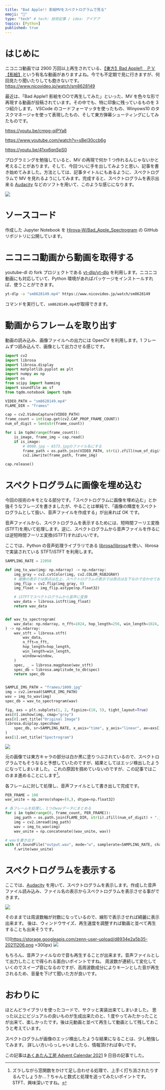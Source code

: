 ```yaml
---
title: "Bad Apple!! 影絵MVをスペクトログラムで見る"
emoji: "🍎"
type: "tech" # tech: 技術記事 / idea: アイデア
topics: [Python]
published: true
---
```


# はじめに

ニコニコ動画では 2900 万回以上再生されている、[【東方】Bad Apple!!　ＰＶ【影絵】](https://www.nicovideo.jp/watch/sm8628149)という有名な動画がありますよね。今でも不定期で見に行きますが、何回見たり聞いたりしても飽きないです。
https://www.nicovideo.jp/watch/sm8628149

最近は、「Bad Apple!! 影絵を○○で再生してみた」といった、MV を色々な形で再現する動画が投稿されています。その中でも、特に印象に残っているものを 3 つ紹介します。
VSCode のコードフォーマッタを使ったもの、Winyows10 のタスクマネージャを使って表現したもの、そして東方弾幕シューティングにしてみたものです。

https://youtu.be/cmpg-qiPYa8

https://www.youtube.com/watch?v=sBeI30ccb6g

https://youtu.be/41xx6qnSpS0

プログラミングを勉強していると、MV の再現で何か 1 つ作れるんじゃないかと考えることがあります。そして、今回ついに手を出してみようと思い、記事を書き始めてみました。方法としては、記事タイトルにもあるように、スペクトログラムで MV を見れるようにしてみます。完成すると、スペクトログラムを表示出来る [Audacity](https://www.audacityteam.org/) などのソフトを用いて、このような感じになります。

![](https://storage.googleapis.com/zenn-user-upload/8fede24c3cdb-20211206.png)

# ソースコード

作成した Jupyter Notebook を [Hiroya-W/Bad_Apple_Spectrogram](https://github.com/Hiroya-W/Bad_Apple_Spectrogram) の GitHub リポジトリに公開しています。

# ニコニコ動画から動画を取得する

youtube-dl の fork プロジェクトである [yt-dlp/yt-dlp](https://github.com/yt-dlp/yt-dlp) を利用します。ニコニコ動画にも対応していて、Python 環境があればパッケージをインストールすれば、使うことができます。

```bash
yt-dlp -o "sm8628149.mp4" https://www.nicovideo.jp/watch/sm8628149
```

コマンドを実行して、`sm8628149.mp4`が取得できます。

# 動画からフレームを取り出す

動画の読み込み、画像ファイルへの出力には OpenCV を利用します。1 フレームずつ読み込んで、画像として出力させる感じです。

```py
import cv2
import librosa
import librosa.display
import matplotlib.pyplot as plt
import numpy as np
import os
from scipy import hamming
import soundfile as sf
from tqdm.notebook import tqdm
```


```py
VIDEO_PATH = "sm8628149.mp4"
FLAME_DIR = "frames"

cap = cv2.VideoCapture(VIDEO_PATH)
frame_count = int(cap.get(cv2.CAP_PROP_FRAME_COUNT))
num_of_digit = len(str(frame_count))

for i in tqdm(range(frame_count)):
    is_image, frame_img = cap.read()
    if is_image:
        # 0000.jpg ~ 6573.jpgのファイル名にする
        frame_path = os.path.join(VIDEO_PATH, str(i).zfill(num_of_digit) + ".jpg")
        cv2.imwrite(frame_path, frame_img)

cap.release()
```


# スペクトログラムに画像を埋め込む

今回の技術のキモとなる部分です。「スペクトログラムに画像を埋め込む」とか強そうなフレーズを書きましたが、やることは単純で、「画像の輝度をスペクトログラムとして扱い、音声ファイルを作成する」が出来れば OK です。

音声ファイルから、スペクトログラムを表示するためには、短時間フーリエ変換(STFT)を用いて処理します。逆に、スペクトログラムから音声ファイルを作るには逆短時間フーリエ変換(iSTFT)すればいいです。

ここでは、Python の音声処理ライブラリである [librosa/librosa](https://github.com/librosa/librosa)を使い、librosa で実装されている STFT/iSTFT を利用します。

```py
SAMPLING_RATE = 22050

def img_to_wav(img: np.ndarray) -> np.ndarray:
    img_gray = cv2.cvtColor(img, cv2.COLOR_RGB2GRAY)
    # 画像の表示では原点は左上、スペクトログラムの表示では原点は左下なので合わせておく
    img_flip = cv2.flip(img_gray, 0)
    img_float = img_flip.astype(np.float32)

    # iSTFTでスペクトログラムから音声に変換
    wav_data = librosa.istft(img_float)
    return wav_data


def wav_to_spectrogram(
    wav_data: np.ndarray, n_fft=1024, hop_length=256, win_length=1024, window=hamming
) -> np.ndarray:
    wav_stft = librosa.stft(
        wav_data,
        n_fft=n_fft,
        hop_length=hop_length,
        win_length=win_length,
        window=window,
    )
    spec, _ = librosa.magphase(wav_stft)
    spec_db = librosa.amplitude_to_db(spec)
    return spec_db


SAMPLE_IMG_PATH = "frames/1000.jpg"
img = cv2.imread(SAMPLE_IMG_PATH)
wav = img_to_wav(img)
spec_db = wav_to_spectrogram(wav)

fig, axs = plt.subplots(1, 2, figsize=(10, 5), tight_layout=True)
axs[0].imshow(img, cmap="gray")
axs[0].set_title("Original Image")
librosa.display.specshow(
    spec_db, sr=SAMPLING_RATE, x_axis="time", y_axis="linear", ax=axs[1], cmap="magma"
)
axs[1].set_title("Spectrogram")
```

![](https://storage.googleapis.com/zenn-user-upload/88ad5bc1fdb5-20211206.png)


元の画像では東方キャラの部分は白か黒に塗りつぶされているので、スペクトログラムでもそうなると予想していたのですが、結果としてはエッジ検出したようになってしまいました。
これの原因を掴めていないのですが、この記事ではこのまま進めることにします[^1]。

各フレームに対して処理し、音声ファイルとして書き出して完成です。

```py
PER_FRAME = 100
wav_unite = np.zeros(shape=(0,), dtype=np.float32)

# 各フレームを処理し、1つのwavデータにまとめる
for i in tqdm(range(0, frame_count, PER_FRAME)):
    img_path = os.path.join(FLAME_DIR, str(i).zfill(num_of_digit) + ".jpg")
    img = cv2.imread(img_path)
    wav = img_to_wav(img)
    wav_unite = np.concatenate((wav_unite, wav))

# wavを書き出す
with sf.SoundFile("output.wav", mode="w", samplerate=SAMPLING_RATE, channels=1) as f:
    f.write(wav_unite)
```

# スペクトログラムを表示する

ここでは、[Audacity](https://www.audacityteam.org/) を用いて、スペクトログラムを表示します。作成した音声ファイル読み込み、ファイル名の表示からスペクトログラムを表示させる事ができます。

![](https://storage.googleapis.com/zenn-user-upload/a4909ba77386-20211206.png)

そのままでは周波数軸が対数になっているので、線形で表示させれば綺麗に表示出来ます。
後は、ウィンドウサイズ、再生速度を調整すれば動画と並べて再生することも出来そうです。

![](https://storage.googleapis.com/zenn-user-upload/d8934e2a5b35-20211206.png =300px)
![](https://storage.googleapis.com/zenn-user-upload/6efd1fd051c7-20211206.png)

もちろん、音声ファイルなので音も再生することが出来ます。音声ファイルとして出力したことで得られる面白いポイントですね。
周波数が連続して変化していくのでスイープ音になるのですが、高周波数成分によりキーンとした音が再生されるため、音量を下げて聞いた方が良いです。

# おわりに

ほとんどライブラリを使ったコードで、サクッと実装出来てしまいました。
思った以上にビジュアルの良いものが生成出来たのと、1 度やってみたかったことが出来て、楽しかったです。後は元動画と並べて再生して動画として残しておこうと考えています。

スペクトログラムが画像のエッジ検出したような結果になることは、少し勉強してみます。
詳しい方いらっしゃいましたら、情報頂ければ幸いです。

この記事は[あくあたん工房 Advent Calendar 2021](https://adventar.org/calendars/6609) 9 日目の記事でした。

[^1]: ズラしながら窓関数をかけて足し合わせる処理で、上手く打ち消されたりするんでしょうか...？ちゃんと数式と処理を追ってみたいポイントです。STFT、興味深いですね。
